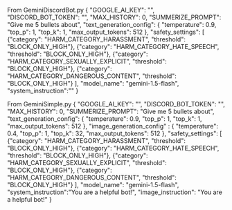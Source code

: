 From GeminiDiscordBot.py
{
    "GOOGLE_AI_KEY": "",
    "DISCORD_BOT_TOKEN": "",
    "MAX_HISTORY": 0,
    "SUMMERIZE_PROMPT": "Give me 5 bullets about",
    "text_generation_config": {
        "temperature": 0.9,
        "top_p": 1,
        "top_k": 1,
        "max_output_tokens": 512
    },
    "safety_settings": [
        {"category": "HARM_CATEGORY_HARASSMENT", "threshold": "BLOCK_ONLY_HIGH"},
        {"category": "HARM_CATEGORY_HATE_SPEECH", "threshold": "BLOCK_ONLY_HIGH"},
        {"category": "HARM_CATEGORY_SEXUALLY_EXPLICIT", "threshold": "BLOCK_ONLY_HIGH"},
        {"category": "HARM_CATEGORY_DANGEROUS_CONTENT", "threshold": "BLOCK_ONLY_HIGH"}
    ],
    "model_name": "gemini-1.5-flash",
    "system_instruction":"" 
}


From GeminiSimple.py
{
    "GOOGLE_AI_KEY": "",
    "DISCORD_BOT_TOKEN": "",
    "MAX_HISTORY": 0,
    "SUMMERIZE_PROMPT": "Give me 5 bullets about", 
    "text_generation_config": {
        "temperature": 0.9,
        "top_p": 1,
        "top_k": 1,
        "max_output_tokens": 512
    },
    "image_generation_config" : {
        "temperature": 0.4,
        "top_p": 1,
        "top_k": 32,
        "max_output_tokens": 512
    },
    "safety_settings": [
        {"category": "HARM_CATEGORY_HARASSMENT", "threshold": "BLOCK_ONLY_HIGH"},
        {"category": "HARM_CATEGORY_HATE_SPEECH", "threshold": "BLOCK_ONLY_HIGH"},
        {"category": "HARM_CATEGORY_SEXUALLY_EXPLICIT", "threshold": "BLOCK_ONLY_HIGH"},
        {"category": "HARM_CATEGORY_DANGEROUS_CONTENT", "threshold": "BLOCK_ONLY_HIGH"}
    ],
    "model_name": "gemini-1.5-flash",
    "system_instruction":"You are a helpful bot!",
    "image_instruction": "You are a helpful bot!"
}